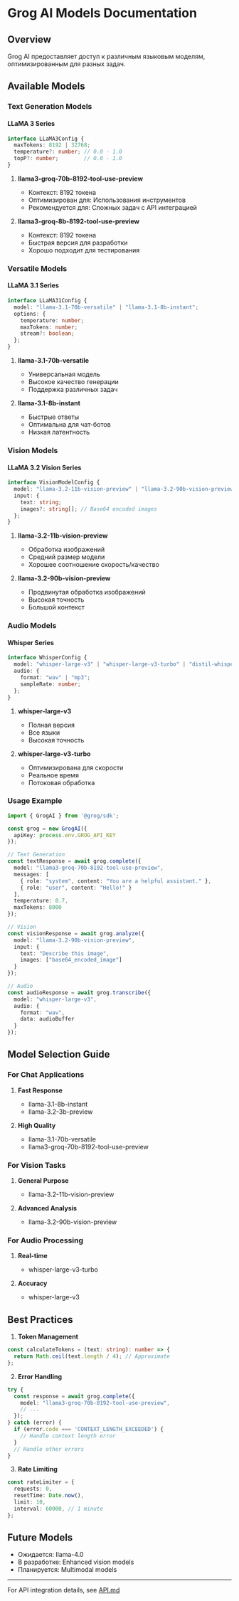 # Grog AI Models Documentation

## Overview
Grog AI предоставляет доступ к различным языковым моделям, оптимизированным для разных задач.

## Available Models

### Text Generation Models

#### LLaMA 3 Series
```typescript
interface LLaMA3Config {
  maxTokens: 8192 | 32768;
  temperature?: number; // 0.0 - 1.0
  topP?: number;        // 0.0 - 1.0
}
```

1. **llama3-groq-70b-8192-tool-use-preview**
   - Контекст: 8192 токена
   - Оптимизирован для: Использования инструментов
   - Рекомендуется для: Сложных задач с API интеграцией

2. **llama3-groq-8b-8192-tool-use-preview**
   - Контекст: 8192 токена
   - Быстрая версия для разработки
   - Хорошо подходит для тестирования

### Versatile Models

#### LLaMA 3.1 Series
```typescript
interface LLaMA31Config {
  model: "llama-3.1-70b-versatile" | "llama-3.1-8b-instant";
  options: {
    temperature: number;
    maxTokens: number;
    stream?: boolean;
  };
}
```

1. **llama-3.1-70b-versatile**
   - Универсальная модель
   - Высокое качество генерации
   - Поддержка различных задач

2. **llama-3.1-8b-instant**
   - Быстрые ответы
   - Оптимальна для чат-ботов
   - Низкая латентность

### Vision Models

#### LLaMA 3.2 Vision Series
```typescript
interface VisionModelConfig {
  model: "llama-3.2-11b-vision-preview" | "llama-3.2-90b-vision-preview";
  input: {
    text: string;
    images?: string[]; // Base64 encoded images
  };
}
```

1. **llama-3.2-11b-vision-preview**
   - Обработка изображений
   - Средний размер модели
   - Хорошее соотношение скорость/качество

2. **llama-3.2-90b-vision-preview**
   - Продвинутая обработка изображений
   - Высокая точность
   - Большой контекст

### Audio Models

#### Whisper Series
```typescript
interface WhisperConfig {
  model: "whisper-large-v3" | "whisper-large-v3-turbo" | "distil-whisper-large-v3-en";
  audio: {
    format: "wav" | "mp3";
    sampleRate: number;
  };
}
```

1. **whisper-large-v3**
   - Полная версия
   - Все языки
   - Высокая точность

2. **whisper-large-v3-turbo**
   - Оптимизирована для скорости
   - Реальное время
   - Потоковая обработка

### Usage Example

```typescript
import { GrogAI } from '@grog/sdk';

const grog = new GrogAI({
  apiKey: process.env.GROG_API_KEY
});

// Text Generation
const textResponse = await grog.complete({
  model: "llama3-groq-70b-8192-tool-use-preview",
  messages: [
    { role: "system", content: "You are a helpful assistant." },
    { role: "user", content: "Hello!" }
  ],
  temperature: 0.7,
  maxTokens: 8000
});

// Vision
const visionResponse = await grog.analyze({
  model: "llama-3.2-90b-vision-preview",
  input: {
    text: "Describe this image",
    images: ["base64_encoded_image"]
  }
});

// Audio
const audioResponse = await grog.transcribe({
  model: "whisper-large-v3",
  audio: {
    format: "wav",
    data: audioBuffer
  }
});
```

## Model Selection Guide

### For Chat Applications
1. **Fast Response**
   - llama-3.1-8b-instant
   - llama-3.2-3b-preview

2. **High Quality**
   - llama-3.1-70b-versatile
   - llama3-groq-70b-8192-tool-use-preview

### For Vision Tasks
1. **General Purpose**
   - llama-3.2-11b-vision-preview

2. **Advanced Analysis**
   - llama-3.2-90b-vision-preview

### For Audio Processing
1. **Real-time**
   - whisper-large-v3-turbo

2. **Accuracy**
   - whisper-large-v3

## Best Practices

1. **Token Management**
```typescript
const calculateTokens = (text: string): number => {
  return Math.ceil(text.length / 4); // Approximate
};
```

2. **Error Handling**
```typescript
try {
  const response = await grog.complete({
    model: "llama3-groq-70b-8192-tool-use-preview",
    // ...
  });
} catch (error) {
  if (error.code === 'CONTEXT_LENGTH_EXCEEDED') {
    // Handle context length error
  }
  // Handle other errors
}
```

3. **Rate Limiting**
```typescript
const rateLimiter = {
  requests: 0,
  resetTime: Date.now(),
  limit: 10,
  interval: 60000, // 1 minute
};
```

## Future Models
- Ожидается: llama-4.0
- В разработке: Enhanced vision models
- Планируется: Multimodal models

---
For API integration details, see [API.md](./API.md)
